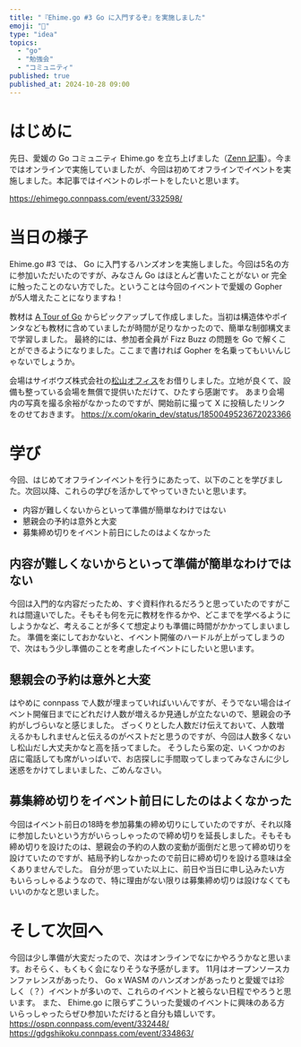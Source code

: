 ```yaml
---
title: "『Ehime.go #3 Go に入門するぞ』を実施しました"
emoji: "🍊"
type: "idea"
topics:
  - "go"
  - "勉強会"
  - "コミュニティ"
published: true
published_at: 2024-10-28 09:00
---
```


# はじめに
先日、愛媛の Go コミュニティ Ehime.go を立ち上げました（[Zenn 記事](https://zenn.dev/ksrnnb/articles/158751c15145e5)）。今まではオンラインで実施していましたが、今回は初めてオフラインでイベントを実施しました。本記事ではイベントのレポートをしたいと思います。

https://ehimego.connpass.com/event/332598/

# 当日の様子
Ehime.go #3 では、 Go に入門するハンズオンを実施しました。今回は5名の方に参加いただいたのですが、みなさん Go はほとんど書いたことがない or 完全に触ったことのない方でした。ということは今回のイベントで愛媛の Gopher が5人増えたことになりますね！


教材は [A Tour of Go](https://go.dev/tour/welcome/1) からピックアップして作成しました。当初は構造体やポインタなども教材に含めていましたが時間が足りなかったので、簡単な制御構文まで学習しました。
最終的には、参加者全員が Fizz Buzz の問題を Go で解くことができるようになりました。ここまで書ければ Gopher を名乗ってもいいんじゃないでしょうか。

会場はサイボウズ株式会社の[松山オフィス](https://cybozu.co.jp/matsuyama/)をお借りしました。立地が良くて、設備も整っている会場を無償で提供いただけて、ひたすら感謝です。
あまり会場内の写真を撮る余裕がなかったのですが、開始前に撮って X に投稿したリンクをのせておきます。
https://x.com/okarin_dev/status/1850049523672023366

# 学び
今回、はじめてオフラインイベントを行うにあたって、以下のことを学びました。次回以降、これらの学びを活かしてやっていきたいと思います。

- 内容が難しくないからといって準備が簡単なわけではない
- 懇親会の予約は意外と大変
- 募集締め切りをイベント前日にしたのはよくなかった

## 内容が難しくないからといって準備が簡単なわけではない
今回は入門的な内容だったため、すぐ資料作れるだろうと思っていたのですがこれは間違いでした。そもそも何を元に教材を作るかや、どこまでを学べるようにしようかなど、考えることが多くて想定よりも準備に時間がかかってしまいました。
準備を楽にしておかないと、イベント開催のハードルが上がってしまうので、次はもう少し準備のことを考慮したイベントにしたいと思います。

## 懇親会の予約は意外と大変
はやめに connpass で人数が埋まっていればいいんですが、そうでない場合はイベント開催日までにどれだけ人数が増えるか見通しが立たないので、懇親会の予約がしづらいなと感じました。
ざっくりとした人数だけ伝えておいて、人数増えるかもしれませんと伝えるのがベストだと思うのですが、今回は人数多くないし松山だし大丈夫かなと高を括ってました。
そうしたら案の定、いくつかのお店に電話しても席がいっぱいで、お店探しに手間取ってしまってみなさんに少し迷惑をかけてしまいました、ごめんなさい。

## 募集締め切りをイベント前日にしたのはよくなかった
今回はイベント前日の18時を参加募集の締め切りにしていたのですが、それ以降に参加したいという方がいらっしゃったので締め切りを延長しました。そもそも締め切りを設けたのは、懇親会の予約の人数の変動が面倒だと思って締め切りを設けていたのですが、結局予約しなかったので前日に締め切りを設ける意味は全くありませんでした。
自分が思っていた以上に、前日や当日に申し込みたい方もいらっしゃるようなので、特に理由がない限りは募集締め切りは設けなくてもいいのかなと思いました。

# そして次回へ
今回は少し準備が大変だったので、次はオンラインでなにかやろうかなと思います。おそらく、もくもく会になりそうな予感がします。
11月はオープンソースカンファレンスがあったり、 Go x WASM のハンズオンがあったりと愛媛では珍しく（？）イベントが多いので、これらのイベントと被らない日程でやろうと思います。
また、 Ehime.go に限らずこういった愛媛のイベントに興味のある方いらっしゃったらぜひ参加いただけると自分も嬉しいです。
https://ospn.connpass.com/event/332448/
https://gdgshikoku.connpass.com/event/334863/
